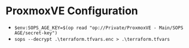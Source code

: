 # ProxmoxVE Configuration

- `$env:SOPS_AGE_KEY=$(op read "op://Private/ProxmoxVE - Main/SOPS AGE/secret-key")`
- `sops --decrypt .\terraform.tfvars.enc > .\terraform.tfvars`
